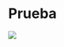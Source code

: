# Prueba
[![](https://markdown-videos.deta.dev/youtube/NarBox1LkYc)](https://youtu.be/ssMNCIUPOLI?si=MBYI_l3v0n_5_zoY)
